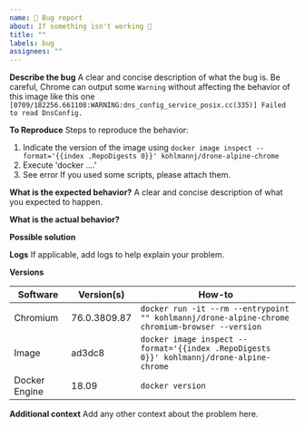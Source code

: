 ```yaml
---
name: 🐛 Bug report
about: If something isn't working 🤕
title: ""
labels: bug
assignees: ""
---
```


**Describe the bug**
A clear and concise description of what the bug is.
Be careful, Chrome can output some `Warning` without affecting the behavior of this image like this one
`[0709/182256.661108:WARNING:dns_config_service_posix.cc(335)] Failed to read DnsConfig.`

**To Reproduce**
Steps to reproduce the behavior:

1. Indicate the version of the image using `docker image inspect --format='{{index .RepoDigests 0}}' kohlmannj/drone-alpine-chrome`
2. Execute 'docker ....'
3. See error
   If you used some scripts, please attach them.

**What is the expected behavior?**
A clear and concise description of what you expected to happen.

**What is the actual behavior?**

**Possible solution**

**Logs**
If applicable, add logs to help explain your problem.

**Versions**

| Software      | Version(s)   | How-to                                                                                         |
| ------------- | ------------ | ---------------------------------------------------------------------------------------------- |
| Chromium      | 76.0.3809.87 | `docker run -it --rm --entrypoint "" kohlmannj/drone-alpine-chrome chromium-browser --version` |
| Image         | ad3dc8       | `docker image inspect --format='{{index .RepoDigests 0}}' kohlmannj/drone-alpine-chrome`       |
| Docker Engine | 18.09        | `docker version`                                                                               |

**Additional context**
Add any other context about the problem here.
